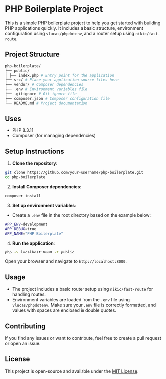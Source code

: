 # PHP Boilerplate Project

This is a simple PHP boilerplate project to help you get started with building PHP applications quickly. It includes a basic structure, environment configuration using `vlucas/phpdotenv`, and a router setup using `nikic/fast-route`.

## Project Structure

```bash
php-boilerplate/
├── public/
│ ├── index.php # Entry point for the application
├── src/ # Place your application source files here
├── vendor/ # Composer dependencies
├── .env # Environment variables file
├── .gitignore # Git ignore file
├── composer.json # Composer configuration file
└── README.md # Project documentation
```

## Uses

- PHP 8.3.11
- Composer (for managing dependencies)

## Setup Instructions

1. **Clone the repository**:

```bash
git clone https://github.com/your-username/php-boilerplate.git
cd php-boilerplate
````

2. **Install Composer dependencies**:

```bash
composer install
```

3. **Set up environment variables**:

- Create a `.env` file in the root directory based on the example below:

```bash
APP_ENV=development
APP_DEBUG=true
APP_NAME="PHP Boilerplate"
```

4. **Run the application**:

```bash
php -S localhost:8000 -t public
```

   Open your browser and navigate to `http://localhost:8000`.

## Usage

- The project includes a basic router setup using `nikic/fast-route` for handling routes.
- Environment variables are loaded from the `.env` file using `vlucas/phpdotenv`. Make sure your `.env` file is correctly formatted, and values with spaces are enclosed in double quotes.

## Contributing

If you find any issues or want to contribute, feel free to create a pull request or open an issue.

## License

This project is open-source and available under the [MIT License](LICENSE).
